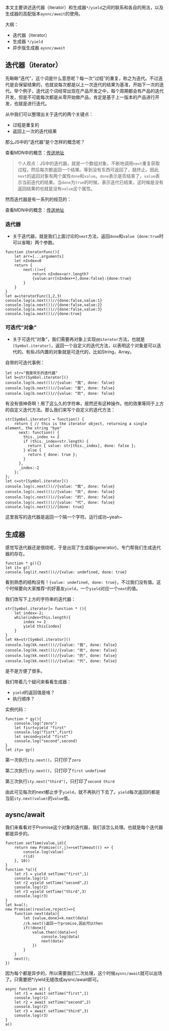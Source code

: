本文主要讲述迭代器（iterator）和生成器`*/yield`之间的联系和各自的用法，以及生成器的高配版本`aysnc/await`的使用。

大纲：

* 迭代器（iterator）
* 生成器 `*/yield`
* 异步版生成器 `aysnc/await`


## 迭代器（iterator）

先瞅瞅“迭代”，这个词是什么意思呢？每一次“过程”的重复，称之为迭代。不过迭代是会保留结果的，也就说每次都是以上一次迭代的结果为基准，开始下一次的迭代。举个例子，迭代这个词经常出现在产品开发之中，每个周期都会有产品的迭代开发，但是不可能每次都是从零开始做产品，肯定是基于上一版本的产品进行开发，也就是进行迭代。

从中我们可以整理出关于迭代的两个关键点：

* 过程是重复的
* 返回上一次的迭代结果

那么JS中的“迭代器”是个怎样的概念呢？

查看MDN中的概念：[传送地址](https://developer.mozilla.org/zh-CN/docs/Web/JavaScript/Reference/Iteration_protocols)

> 个人观点：JS中的迭代器，就是一个数组对象，不断地调用`next`重复获取过程，然后每次都返回一个结果。等到没有东西可返回了，就终止。因此`next`的返回对象有两个属性`done`和`value`。`done`表示是否结束了，`value`表示当前迭代的结果。当`done`为`true`的时候，表示迭代已结束，这时候是没有返回结果的也就是没有`value`这个属性。

然而迭代器是有一系列的规范的：

查看MDN中的概念：[传送地址](https://developer.mozilla.org/zh-CN/docs/Web/JavaScript/Reference/Iteration_protocols)

### 迭代器
* 关于迭代器，就是我们上面讨论的`next`方法，返回`done`和`value`（`done:true`时可以省略）两个参数。
```
function iteratorFunc(){
    let arr=[...arguments]
    let nIndex=0
    return {
        next:()=>{
            return nIndex<arr.length?
            {value:arr[nIndex++],done:false}:{done:true}
        }
    }
}
let a=iteratorFunc(1,2,3)
console.log(a.next())//{done:false,value:1}
console.log(a.next())//{done:false,value:2}
console.log(a.next())//{done:false,value:3}
console.log(a.next())//{done:true}
```

### 可迭代“对象”

* 关于可迭代“对象”，我们需要再对象上实现`@@iterator`方法，也就是`[Symbol.iterator]`，返回一个自定义的迭代方法，以表明这个对象是可以迭代的。有些JS内置的对象就是可迭代的，比如String，Array。

自带的可迭代事例：
```
let str="我是欢乐的迭代器"
let b=str[Symbol.iterator]()
console.log(b.next())//{value: "我", done: false}
console.log(b.next())//{value: "是", done: false}
console.log(b.next())//{value: "欢", done: false}
```

有没有很神奇啊！用了这么久的字符串，居然还有这种操作。他的效果等同于上方的自定义迭代方法。那么我们来写个自定义的迭代方法：

```
str[Symbol.iterator] = function() {
    return { // this is the iterator object, returning a single element, the string "bye"
      next: function() {
        this._index += 2
        if (this._index<str.length) {
          return { value: str[this._index], done: false };
        } else {
          return { done: true };
        }
      },
      _index:-2
    };
};
let c=str[Symbol.iterator]()
console.log(c.next())//{value: "我", done: false}
console.log(c.next())//{value: "欢", done: false}
console.log(c.next())//{value: "的", done: false}
console.log(c.next())//{value: "代", done: false}
console.log(c.next())//{done: true}
```
这里我写的迭代器是返回一个隔一个字符。运行成功~yeah~

## 生成器

感觉写迭代器还是很绕呢，于是出现了生成器(generator)，专门帮我们生成迭代器的存在。

```
function * g(){}
let it= g()
console.log(it.next())//{value: undefined, done: true}
```

看到熟悉的结构没有！`{value: undefined, done: true}`，不过我们没有值。这个时候要向大家推荐`*`的好基友`yield`，一个`yield`对应一个`next`的值。

我们改写下上方的字符串的迭代器：
```
str[Symbol.iterator]= function * (){
    let index=-2;
    while(index<this.length){
        index += 2
        yield this[index]
    }
}
let kk=str[Symbol.iterator]()
console.log(kk.next())//{value: "我", done: false}
console.log(kk.next())//{value: "欢", done: false}
console.log(kk.next())//{value: "的", done: false}
console.log(kk.next())//{value: "代", done: false}
```
是不是方便了很多。

我们带着几个疑问来看看生成器：
* `yield`的返回值是啥？
* 执行顺序？

实例代码：
```
function * gy(){
    console.log("zero")
    let fisrt=yield "first"
    console.log("fisrt",fisrt)
    let second=yield "first"
    console.log("second",second)
}
let ity= gy()
```
第一次执行`ity.next()`，只打印了`zero`

第二次执行`ity.next()`，只打印了`first undefined`

第三次执行`ity.next("third")`，只打印了`second third`

由此可见每次的next都止步于`yield`，就不再执行下去了。`yield`每次返回的都是当前`ity.next(value)`的`value`值。


## aysnc/await

我们来看看对于Promise这个对象的迭代器，我们该怎么处理。也就是每个迭代器都是异步的。

```
function setTime(value,id){
    return new Promise((r,j)=>setTimeout(() => {
        console.log(value)
        r(id)
    }, 10))
}
function *a(){
    let r1 = yield setTime("first",1)
    console.log(r1)
    let r2 =yield setTime("second",2)
    console.log(r2)
    let r3 =yield setTime("third",3)
    console.log(r3)
}
let k=a();
new Promise((resolve,reject)=>{
    function next(data){
        let {value,done}=k.next(data)
        //k.next()返回一个promise,因此可以then
        if(!done){
            value.then((data)=>{
                console.log(data)
                next(data)
            })
        }
    }
    next();
})
```
因为每个都是异步的，所以需要我们二次处理，这个时候`aysnc/await`就可以出场了。只需要把*/yield无缝改成aysnc/await即可。
```
async function a() {
    let r1 = await setTime("first",1)
    console.log(r1)
    let r2 = await setTime("second",2)
    console.log(r2)
    let r3 = await setTime("third",3)
    console.log(r3)
}
a()
```



